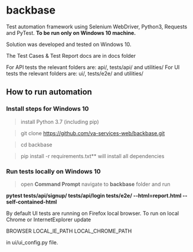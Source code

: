 # backbase

Test automation framework using Selenium WebDriver, Python3, Requests and PyTest. **To be run only on Windows 10 machine.**

Solution was developed and tested on Windows 10.

The Test Cases & Test Report docs are in docs folder

For API tests the relevant folders are: api/, tests/api/ and utilities/
For UI tests the relevant folders are: ui/, tests/e2e/ and utilities/

## How to run automation

### Install steps for Windows 10

> install Python 3.7 (including pip)

> git clone https://github.com/va-services-web/backbase.git

> cd backbase

> pip install -r requirements.txt** will install all dependencies

### Run tests locally on Windows 10

> open **Command Prompt** navigate to **backbase** folder and run
>
**pytest tests/api/signup/ tests/api/login tests/e2e/ --html=report.html --self-contained-html**

By default UI tests are running on Firefox local browser. To run on local Chrome or InternetExplorer update

BROWSER
LOCAL_IE_PATH
LOCAL_CHROME_PATH

in ui/ui_config.py file.